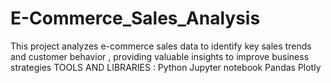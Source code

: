 # E-Commerce_Sales_Analysis
This project analyzes e-commerce sales data to identify key sales trends and customer behavior , providing valuable insights to improve business strategies
TOOLS AND LIBRARIES :
Python
Jupyter notebook
Pandas
Plotly
